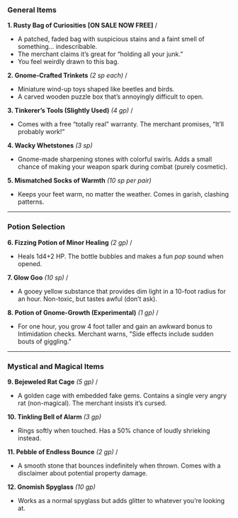 ### General Items

**1. Rusty Bag of Curiosities** **[ON SALE NOW FREE]** / 

- A patched, faded bag with suspicious stains and a faint smell of something… indescribable.
- The merchant claims it’s great for “holding all your junk.” 
- You feel weirdly drawn to this bag.

**2. Gnome-Crafted Trinkets** _(2 sp each)_ /

- Miniature wind-up toys shaped like beetles and birds.
- A carved wooden puzzle box that’s annoyingly difficult to open.

**3. Tinkerer’s Tools (Slightly Used)** _(4 gp)_ /

- Comes with a free “totally real” warranty. The merchant promises, “It’ll probably work!”

**4. Wacky Whetstones** _(3 sp)_

- Gnome-made sharpening stones with colorful swirls. Adds a small chance of making your weapon spark during combat (purely cosmetic).

**5. Mismatched Socks of Warmth** _(10 sp per pair)_

- Keeps your feet warm, no matter the weather. Comes in garish, clashing patterns.

---

### Potion Selection

**6. Fizzing Potion of Minor Healing** _(2 gp)_ /

- Heals 1d4+2 HP. The bottle bubbles and makes a fun _pop_ sound when opened.

**7. Glow Goo** _(10 sp)_ /

- A gooey yellow substance that provides dim light in a 10-foot radius for an hour. Non-toxic, but tastes awful (don’t ask).

**8. Potion of Gnome-Growth (Experimental)** _(1 gp)_ /

- For one hour, you grow 4 foot taller and gain an awkward bonus to Intimidation checks. Merchant warns, "Side effects include sudden bouts of giggling."

---

### Mystical and Magical Items

**9. Bejeweled Rat Cage** _(5 gp)_ /

- A golden cage with embedded fake gems. Contains a single very angry rat (non-magical). The merchant insists it’s cursed.

**10. Tinkling Bell of Alarm** _(3 gp)_

- Rings softly when touched. Has a 50% chance of loudly shrieking instead.

**11. Pebble of Endless Bounce** _(2 gp)_ /

- A smooth stone that bounces indefinitely when thrown. Comes with a disclaimer about potential property damage.

**12. Gnomish Spyglass** _(10 gp)_

- Works as a normal spyglass but adds glitter to whatever you’re looking at.
